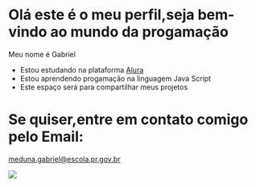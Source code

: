 # Olá este é o meu perfil,seja bem-vindo ao mundo da progamação

Meu nome é Gabriel
- Estou estudando na plataforma [Alura](https://cursos.alura.com.br/loginForm?logout)
- Estou aprendendo progamação na linguagem Java Script
- Este espaço será para compartilhar meus projetos

# Se quiser,entre em contato comigo pelo Email:

meduna.gabriel@escola.pr.gov.br

![](https://media.tenor.com/-CfhczC_cREAAAAM/angai313-spongebob-sad.gif)
